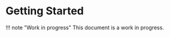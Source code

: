 # Getting Started

!!! note "Work in progress"
    This document is a work in progress.


[kubectl]: https://kubernetes.io/

